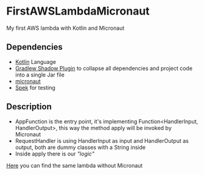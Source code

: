 # FirstAWSLambdaMicronaut
My first AWS lambda with Kotlin and Micronaut

## Dependencies
 - [Kotlin](https://kotlinlang.org/) Language
 - [Gradlew Shadow Plugin](https://github.com/johnrengelman/shadow) to collapse all dependencies and project code into a single Jar file
 - [micronaut](https://micronaut.io/)
 - [Spek](https://www.spekframework.org/) for testing

## Description
- AppFunction is the entry point, it's implementing Function<HandlerInput, HandlerOutput>, this way the method apply will be invoked by Micronaut
- RequestHandler is using HandlerInput as input and HandlerOutput as output, both are dummy classes with a String inside
- Inside apply there is our *"logic"*

[Here](https://github.com/dcampogiani/FirstAWSLambda) you can find the same lambda without Micronaut
